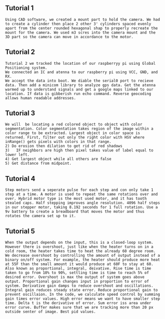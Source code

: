 ## Tutorial 1
    Using CAD software, we created a mount part to hold the camera. We had to create a cylinder then place 2 other 3' cylinders spaced evenly apart from the center rounded hexagonal shap to properly recreate the mount for the camera. We used m3 scres into the camera mount and the 3D part so the camera can move in accordance to the motor.

## Tutorial 2
    Tutorial 2 we tracked the location of our raspberryy pi using Global Positioning system.
    We connected an IC and atenna to our raspberry pi using VCC, GND, and RX.
    We accept the data into boot. We diable the serial0 port to recieve data. Then add a minicom library to analyze gps data. Get the atenna warmed up to understand signals and get a google maps linked to our location. If data is gibberish run echo command. Reverse geocoding allows human readable addresses.

## Tutorial 3
    We will  be locating a red colored object to object with color segmentation. Color segmentation takes region of the image within a color range to be extracted. Largest object in color space is returned. First, filter out only the right color with HSV where inRange() gets pixels with colors in that range.
    2) Do erosion then dilation to get rid of red shadows
    3)   IF neighbors are high then pixel takes value of label equal to lower left.
    4) Get largest object while all others are false
    5) Get distance from midpoint.

## Tutorial 4
    Step motors send a seperate pulse for each step and con only take 1 step at a time. A motor is used to repeat the same rotations over and over. Hybrid motor type is the most used motor, and it has tooth stealed caps. Half stepping improves angle resolution. 4096 half steps in our stepper motor, taking 8.192 seconds for 1 full rotation. Use a 9v battery to create a breadboard that moves the motor and thus rotates the camera set up to it.


## Tutorial 5
    When the output depends on the input, this is a closed-loop system. However there is overshoot, just like when the heater turns on in a cold room, the heater takes time to heat the already 60 degree room. We decrease overshoot by controlling the amount of output instead of a binary on/off system. For example, the heater should produce more heat at 55F than the small amount it would produce at 60F to stay at 60. Also known as proportional, integral, deivative. Rise time is time taken to go from 10% to 90%, settling time is time to reach 5% of desired error. Overshoot is max the output of system goes above output. Proportional gain changes input in proportion to error of system. Derivative gain damps to reduce overshoot and oscillations. Integral gain reduces steady state error. Reduce proportional gain to prevent oscillaion. In the code, we calculate speed control by summing gain times error values. High error means we want to have smaller step time. Delta t is the derivative of error. Sum error iss area under error curve. Buffer makes sure that we are tracking more than 20 px outside senter of image. Best pid values.


